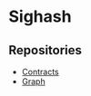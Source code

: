 # Sighash

## Repositories

- [Contracts](https://github.com/hazae41/sighash-contracts)
- [Graph](https://github.com/hazae41/sighash-graph)
